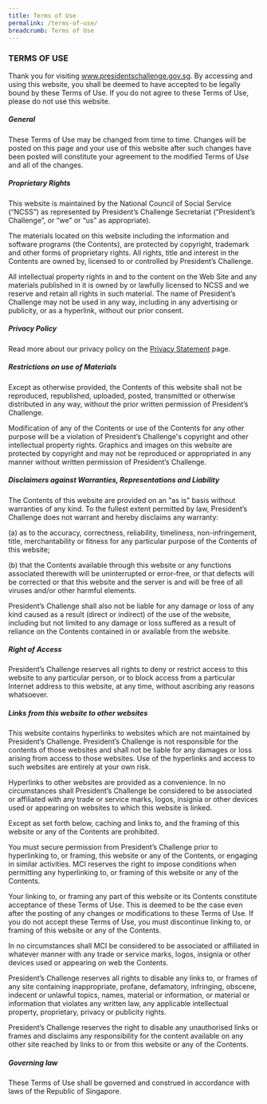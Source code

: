```yaml
---
title: Terms of Use
permalink: /terms-of-use/
breadcrumb: Terms of Use
---
```

### **TERMS OF USE**

Thank you for visiting www.presidentschallenge.gov.sg. By accessing and using this website, you shall be deemed to have accepted to be legally bound by these Terms of Use. If you do not agree to these Terms of Use, please do not use this website.

##### **General**

These Terms of Use may be changed from time to time. Changes will be posted on this page and your use of this website after such changes have been posted will constitute your agreement to the modified Terms of Use and all of the changes.

##### **Proprietary Rights**

This website is maintained by the National Council of Social Service (“NCSS”) as represented by President’s Challenge Secretariat (“President’s Challenge”, or “we” or “us” as appropriate).

The materials located on this website including the information and software programs (the Contents), are protected by copyright, trademark and other forms of proprietary rights. All rights, title and interest in the Contents are owned by, licensed to or controlled by President’s Challenge.

All intellectual property rights in and to the content on the Web Site and any materials published in it is owned by or lawfully licensed to NCSS and we reserve and retain all rights in such material. The name of President’s Challenge may not be used in any way, including in any advertising or publicity, or as a hyperlink, without our prior consent.

##### **Privacy Policy**

Read more about our privacy policy on the [Privacy Statement](https://www.presidentschallenge.gov.sg/privacy) page.

##### **Restrictions on use of Materials**

Except as otherwise provided, the Contents of this website shall not be reproduced, republished, uploaded, posted, transmitted or otherwise distributed in any way, without the prior written permission of President’s Challenge.

Modification of any of the Contents or use of the Contents for any other purpose will be a violation of President’s Challenge's copyright and other intellectual property rights. Graphics and images on this website are protected by copyright and may not be reproduced or appropriated in any manner without written permission of President’s Challenge.

##### **Disclaimers against Warranties, Representations and Liability**

The Contents of this website are provided on an "as is" basis without warranties of any kind. To the fullest extent permitted by law, President’s Challenge does not warrant and hereby disclaims any warranty:
	
(a) as to the accuracy, correctness, reliability, timeliness, non-infringement, title, merchantability or fitness for any particular purpose of the Contents of this website;

(b) that the Contents available through this website or any functions associated therewith will be uninterrupted or error-free, or that defects will be corrected or that this website and the server is and will be free of all viruses and/or other harmful elements.

President’s Challenge shall also not be liable for any damage or loss of any kind caused as a result (direct or indirect) of the use of the website, including but not limited to any damage or loss suffered as a result of reliance on the Contents contained in or available from the website.

##### **Right of Access**

President’s Challenge reserves all rights to deny or restrict access to this website to any particular person, or to block access from a particular Internet address to this website, at any time, without ascribing any reasons whatsoever.

##### **Links from this website to other websites**

This website contains hyperlinks to websites which are not maintained by President’s Challenge. President’s Challenge is not responsible for the contents of those websites and shall not be liable for any damages or loss arising from access to those websites. Use of the hyperlinks and access to such websites are entirely at your own risk.

Hyperlinks to other websites are provided as a convenience. In no circumstances shall President’s Challenge be considered to be associated or affiliated with any trade or service marks, logos, insignia or other devices used or appearing on websites to which this website is linked.

Except as set forth below, caching and links to, and the framing of this website or any of the Contents are prohibited.

You must secure permission from President’s Challenge prior to hyperlinking to, or framing, this website or any of the Contents, or engaging in similar activities. MCI reserves the right to impose conditions when permitting any hyperlinking to, or framing of this website or any of the Contents.

Your linking to, or framing any part of this website or its Contents constitute acceptance of these Terms of Use. This is deemed to be the case even after the posting of any changes or modifications to these Terms of Use. If you do not accept these Terms of Use, you must discontinue linking to, or framing of this website or any of the Contents.

In no circumstances shall MCI be considered to be associated or affiliated in whatever manner with any trade or service marks, logos, insignia or other devices used or appearing on web the Contents.

President’s Challenge reserves all rights to disable any links to, or frames of any site containing inappropriate, profane, defamatory, infringing, obscene, indecent or unlawful topics, names, material or information, or material or information that violates any written law, any applicable intellectual property, proprietary, privacy or publicity rights.

President’s Challenge reserves the right to disable any unauthorised links or frames and disclaims any responsibility for the content available on any other site reached by links to or from this website or any of the Contents.

##### **Governing law**

These Terms of Use shall be governed and construed in accordance with laws of the Republic of Singapore.